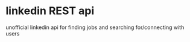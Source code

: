 # linkedin REST api
 unofficial linkedin api for finding jobs and searching for/connecting with users
